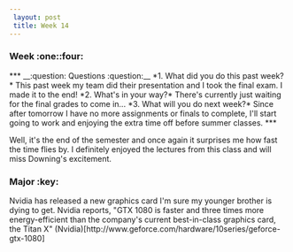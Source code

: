 ```yaml
---   
 layout: post   
 title: Week 14   
---   
```

 
 <h3>Week :one::four: </h3>   
 ***   
 __:question: Questions :question:__  
 *1. What did you do this past week?*   
     This past week my team did their presentation and I took the final exam. I made it to the end!   
 *2. What's in your way?*   
     There's currently just waiting for the final grades to come in...   
 *3. What will you do next week?*   
     Since after tomorrow I have no more assignments or finals to complete, I'll start going to work and enjoying the extra time off before summer classes.   
 ***   
 
  Well, it's the end of the semester and once again it surprises me how fast the time flies by. I definitely enjoyed the lectures from this class and will miss Downing's excitement.   
    
   
 <h3> Major :key: </h3>   
  Nvidia has released a new graphics card I'm sure my younger brother is dying to get.  Nvidia reports, "GTX 1080 is faster and three times more energy-efficient than the company's current best-in-class graphics card, the Titan X" (Nvidia)[http://www.geforce.com/hardware/10series/geforce-gtx-1080]   
    
